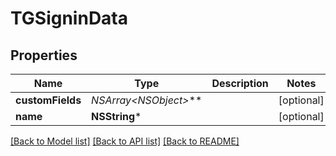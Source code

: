 # TGSigninData

## Properties
Name | Type | Description | Notes
------------ | ------------- | ------------- | -------------
**customFields** | **NSArray&lt;NSObject*&gt;*** |  | [optional] 
**name** | **NSString*** |  | [optional] 

[[Back to Model list]](../README.md#documentation-for-models) [[Back to API list]](../README.md#documentation-for-api-endpoints) [[Back to README]](../README.md)



